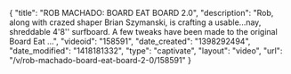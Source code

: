{
    "title": "ROB MACHADO: BOARD EAT BOARD 2.0",
    "description": "Rob, along with crazed shaper Brian Szymanski, is crafting a usable...nay, shreddable 4'8'' surfboard. A few tweaks have been made to the original Board Eat ...",
    "videoid": "158591",
    "date_created": "1398292494",
    "date_modified": "1418181332",
    "type": "captivate",
    "layout": "video",
    "url": "\/v\/rob-machado-board-eat-board-2-0\/158591"
}